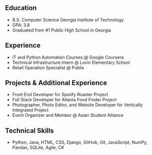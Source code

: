 ## Education 
  - B.S. Computer Science Georgia Institute of Technology
  - GPA: 3.8 
  - Graduated from #1 Public High School in Georgia

## Experience
  - IT and Python Automation Courses @ Google Coursera
  - Technical Infrastructure Intern @ Lovin Elementary School
  - Retail Operation Specialist @ Publix

## Projects & Additional Experience
  - Front End Developer for Spotify Roaster Project
  - Full Stack Developer for Atlanta Food Finder Project
  - Photographer, Photo Editor, and Website Developer for Vertically Integrated Project
  - Event Organizer and Member @ Asian Student Alliance

## Technical Skills
  - Python, Java, HTML, CSS, Django, GitHub, Git, JavaScript, NumPy, Pandas, SQLite, Agile, C#
